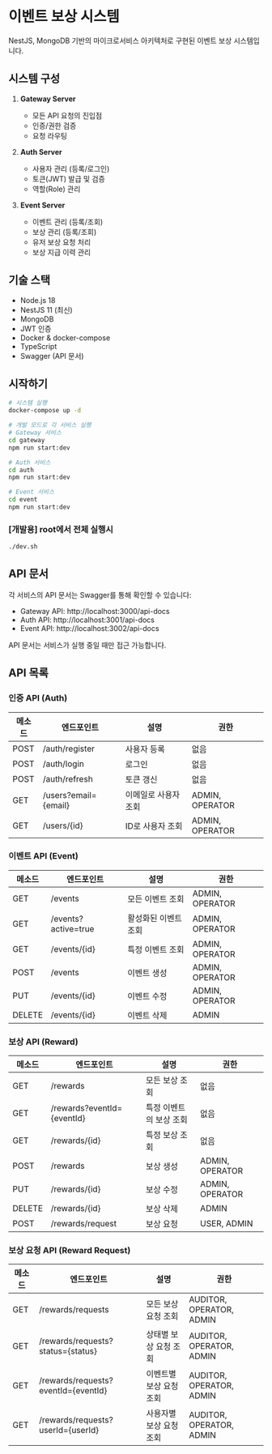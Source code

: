 # 이벤트 보상 시스템

NestJS, MongoDB 기반의 마이크로서비스 아키텍처로 구현된 이벤트 보상 시스템입니다.

## 시스템 구성

1. **Gateway Server**

   - 모든 API 요청의 진입점
   - 인증/권한 검증
   - 요청 라우팅

2. **Auth Server**

   - 사용자 관리 (등록/로그인)
   - 토큰(JWT) 발급 및 검증
   - 역할(Role) 관리

3. **Event Server**
   - 이벤트 관리 (등록/조회)
   - 보상 관리 (등록/조회)
   - 유저 보상 요청 처리
   - 보상 지급 이력 관리

## 기술 스택

- Node.js 18
- NestJS 11 (최신)
- MongoDB
- JWT 인증
- Docker & docker-compose
- TypeScript
- Swagger (API 문서)

## 시작하기

```bash
# 시스템 실행
docker-compose up -d

# 개발 모드로 각 서비스 실행
# Gateway 서비스
cd gateway
npm run start:dev

# Auth 서비스
cd auth
npm run start:dev

# Event 서비스
cd event
npm run start:dev
```

### [개발용] root에서 전체 실행시

```bash
./dev.sh
```

## API 문서

각 서비스의 API 문서는 Swagger를 통해 확인할 수 있습니다:

- Gateway API: http://localhost:3000/api-docs
- Auth API: http://localhost:3001/api-docs
- Event API: http://localhost:3002/api-docs

API 문서는 서비스가 실행 중일 때만 접근 가능합니다.

## API 목록

### 인증 API (Auth)

| 메소드 | 엔드포인트           | 설명                 | 권한            |
| ------ | -------------------- | -------------------- | --------------- |
| POST   | /auth/register       | 사용자 등록          | 없음            |
| POST   | /auth/login          | 로그인               | 없음            |
| POST   | /auth/refresh        | 토큰 갱신            | 없음            |
| GET    | /users?email={email} | 이메일로 사용자 조회 | ADMIN, OPERATOR |
| GET    | /users/{id}          | ID로 사용자 조회     | ADMIN, OPERATOR |

### 이벤트 API (Event)

| 메소드 | 엔드포인트          | 설명                 | 권한            |
| ------ | ------------------- | -------------------- | --------------- |
| GET    | /events             | 모든 이벤트 조회     | ADMIN, OPERATOR |
| GET    | /events?active=true | 활성화된 이벤트 조회 | ADMIN, OPERATOR |
| GET    | /events/{id}        | 특정 이벤트 조회     | ADMIN, OPERATOR |
| POST   | /events             | 이벤트 생성          | ADMIN, OPERATOR |
| PUT    | /events/{id}        | 이벤트 수정          | ADMIN, OPERATOR |
| DELETE | /events/{id}        | 이벤트 삭제          | ADMIN           |

### 보상 API (Reward)

| 메소드 | 엔드포인트                 | 설명                    | 권한            |
| ------ | -------------------------- | ----------------------- | --------------- |
| GET    | /rewards                   | 모든 보상 조회          | 없음            |
| GET    | /rewards?eventId={eventId} | 특정 이벤트의 보상 조회 | 없음            |
| GET    | /rewards/{id}              | 특정 보상 조회          | 없음            |
| POST   | /rewards                   | 보상 생성               | ADMIN, OPERATOR |
| PUT    | /rewards/{id}              | 보상 수정               | ADMIN, OPERATOR |
| DELETE | /rewards/{id}              | 보상 삭제               | ADMIN           |
| POST   | /rewards/request           | 보상 요청               | USER, ADMIN     |

### 보상 요청 API (Reward Request)

| 메소드 | 엔드포인트                          | 설명                    | 권한                     |
| ------ | ----------------------------------- | ----------------------- | ------------------------ |
| GET    | /rewards/requests                   | 모든 보상 요청 조회     | AUDITOR, OPERATOR, ADMIN |
| GET    | /rewards/requests?status={status}   | 상태별 보상 요청 조회   | AUDITOR, OPERATOR, ADMIN |
| GET    | /rewards/requests?eventId={eventId} | 이벤트별 보상 요청 조회 | AUDITOR, OPERATOR, ADMIN |
| GET    | /rewards/requests?userId={userId}   | 사용자별 보상 요청 조회 | AUDITOR, OPERATOR, ADMIN |
